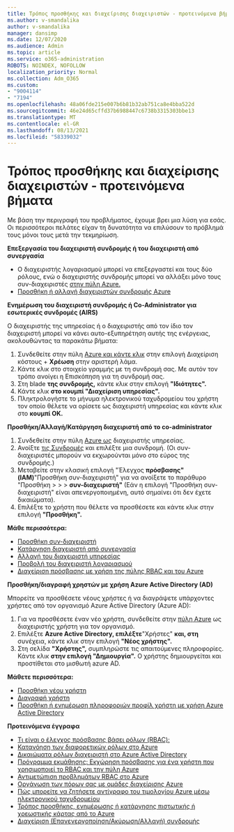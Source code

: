 ```yaml
---
title: Τρόπος προσθήκης και διαχείρισης διαχειριστών - προτεινόμενα βήματα
ms.author: v-smandalika
author: v-smandalika
manager: dansimp
ms.date: 12/07/2020
ms.audience: Admin
ms.topic: article
ms.service: o365-administration
ROBOTS: NOINDEX, NOFOLLOW
localization_priority: Normal
ms.collection: Adm_O365
ms.custom:
- "9004114"
- "7194"
ms.openlocfilehash: 48a06fde215e007b6b81b32ab751ca8e4bba522d
ms.sourcegitcommit: 46e24d65cffd37b6988447c6738b3315303bbe13
ms.translationtype: MT
ms.contentlocale: el-GR
ms.lasthandoff: 08/13/2021
ms.locfileid: "58339032"
---
```

# <a name="how-to-add-and-manage-administrators---recommended-steps"></a>Τρόπος προσθήκης και διαχείρισης διαχειριστών - προτεινόμενα βήματα

Με βάση την περιγραφή του προβλήματος, έχουμε βρει μια λύση για εσάς. Οι περισσότεροι πελάτες είχαν τη δυνατότητα να επιλύσουν το πρόβλημά τους μόνοι τους μετά την τεκμηρίωση.

**Επεξεργασία του διαχειριστή συνδρομής ή του διαχειριστή από συνεργασία**

- Ο διαχειριστής λογαριασμού μπορεί να επεξεργαστεί και τους δύο ρόλους, ενώ ο διαχειριστής συνδρομής μπορεί να αλλάξει μόνο τους συν-διαχειριστές [στην πύλη Azure.](https://ms.portal.azure.com/#home)
- [Προσθήκη ή αλλαγή διαχειριστών συνδρομής Azure](https://docs.microsoft.com/azure/cost-management-billing/manage/add-change-subscription-administrator)

**Ενημέρωση του διαχειριστή συνδρομής ή Co-Administrator για εσωτερικές συνδρομές (AIRS)**

Ο διαχειριστής της υπηρεσίας ή ο διαχειριστής από τον ίδιο τον διαχειριστή μπορεί να κάνει αυτο-εξυπηρέτηση αυτής της ενέργειας, ακολουθώντας τα παρακάτω βήματα:

1. Συνδεθείτε στην πύλη [Azure και κάντε κλικ](https://ms.portal.azure.com/#home) στην επιλογή Διαχείριση κόστους + **Χρέωση** στην αριστερή λάμα.
2. Κάντε κλικ στο στοιχείο γραμμής με τη συνδρομή σας. Με αυτόν τον τρόπο ανοίγει η Επισκόπηση για τη συνδρομή σας.
3. Στη blade **της συνδρομής,** κάντε κλικ στην επιλογή **"Ιδιότητες".** 
4. Κάντε κλικ **στο κουμπί "Διαχείριση υπηρεσίας".**
5. Πληκτρολογήστε το μήνυμα ηλεκτρονικού ταχυδρομείου του χρήστη τον οποίο θέλετε να ορίσετε ως διαχειριστή υπηρεσίας και κάντε κλικ στο **κουμπί OK.**

**Προσθήκη/Αλλαγή/Κατάργηση διαχειριστή από το co-administrator**

1. Συνδεθείτε στην πύλη [Azure ως](https://ms.portal.azure.com/#home) διαχειριστής υπηρεσίας.
2. Ανοίξτε [τις Συνδρομές](https://ms.portal.azure.com/#blade/Microsoft_Azure_Billing/SubscriptionsBlade) και επιλέξτε μια συνδρομή. (Οι συν-διαχειριστές μπορούν να εκχωρούνται μόνο στο εύρος της συνδρομής.)
3. Μεταβείτε στην κλασική επιλογή "Έλεγχος **πρόσβασης" (IAM)**"Προσθήκη συν-διαχειριστή" για να ανοίξετε το παράθυρο "Προσθήκη  >    >    >   **συν-διαχειριστή"** (Εάν η επιλογή "Προσθήκη συν-διαχειριστή" είναι απενεργοποιημένη, αυτό σημαίνει ότι δεν έχετε δικαιώματα).
4. Επιλέξτε το χρήστη που θέλετε να προσθέσετε και κάντε κλικ στην επιλογή **"Προσθήκη".**

**Μάθε περισσότερα:**
- [Προσθήκη συν-διαχειριστή](https://docs.microsoft.com/azure/role-based-access-control/classic-administrators)
- [Κατάργηση διαχειριστή από συνεργασία](https://docs.microsoft.com/azure/role-based-access-control/classic-administrators)
- [Αλλαγή του διαχειριστή υπηρεσίας](https://docs.microsoft.com/azure/role-based-access-control/classic-administrators)
- [Προβολή του διαχειριστή λογαριασμού](https://docs.microsoft.com/azure/role-based-access-control/classic-administrators)
- [Διαχείριση πρόσβασης με χρήση της πύλης RBAC και του Azure](https://docs.microsoft.com/azure/role-based-access-control/role-assignments-portal)

**Προσθήκη/διαγραφή χρηστών με χρήση Azure Active Directory (AD)**

Μπορείτε να προσθέσετε νέους χρήστες ή να διαγράψετε υπάρχοντες χρήστες από τον οργανισμό Azure Active Directory (Azure AD):

1. Για να προσθέσετε έναν νέο χρήστη, συνδεθείτε στην [πύλη Azure](https://ms.portal.azure.com/#home) ως διαχειριστής χρήστη για τον οργανισμό.
2. Επιλέξτε **Azure Active Directory, επιλέξτε**"Χρήστες" **και, στη** συνέχεια, κάντε κλικ στην επιλογή **"Νέος χρήστης".**
3. Στη σελίδα **"Χρήστης",** συμπληρώστε τις απαιτούμενες πληροφορίες. Κάντε κλικ **στην επιλογή "Δημιουργία".** Ο χρήστης δημιουργείται και προστίθεται στο μισθωτή azure AD.

**Μάθετε περισσότερα:**

- [Προσθήκη νέου χρήστη](https://docs.microsoft.com/azure/active-directory/fundamentals/add-users-azure-active-directory)
- [Διαγραφή χρήστη](https://docs.microsoft.com/azure/active-directory/fundamentals/add-users-azure-active-directory)
- [Προσθήκη ή ενημέρωση πληροφοριών προφίλ χρήστη με χρήση Azure Active Directory](https://docs.microsoft.com/azure/active-directory/fundamentals/active-directory-users-profile-azure-portal)

**Προτεινόμενα έγγραφα**

- [Τι είναι ο έλεγχος πρόσβασης βάσει ρόλων (RBAC);](https://docs.microsoft.com/azure/role-based-access-control/overview)
- [Κατανόηση των διαφορετικών ρόλων στο Azure](https://docs.microsoft.com/azure/role-based-access-control/rbac-and-directory-admin-roles)
- [Δικαιώματα ρόλων διαχειριστή στο Azure Active Directory](https://docs.microsoft.com/azure/active-directory/roles/permissions-reference)
- [Πρόγραμμα εκμάθησης: Εκχώρηση πρόσβασης για ένα χρήστη που χρησιμοποιεί το RBAC και την πύλη Azure](https://docs.microsoft.com/azure/role-based-access-control/quickstart-assign-role-user-portal)
- [Αντιμετώπιση προβλημάτων RBAC στο Azure](https://docs.microsoft.com/azure/role-based-access-control/troubleshooting)
- [Οργάνωση των πόρων σας με ομάδες διαχείρισης Azure](https://docs.microsoft.com/azure/governance/management-groups/overview)
- [Πώς μπορείτε να ζητήσετε αντίγραφο του τιμολογίου Azure μέσω ηλεκτρονικού ταχυδρομείου](https://azure.microsoft.com/blog/azure-email-invoices/)
- [Τρόπος προσθήκης, ενημέρωσης ή κατάργησης πιστωτικής ή χρεωστικής κάρτας από το Azure](https://docs.microsoft.com/azure/cost-management-billing/manage/change-credit-card)
- [Διαχείριση (Επανενεργοποίηση/Ακύρωση/Αλλαγή) συνδρομής](https://docs.microsoft.com/azure/cost-management-billing/manage/subscription-disabled)



